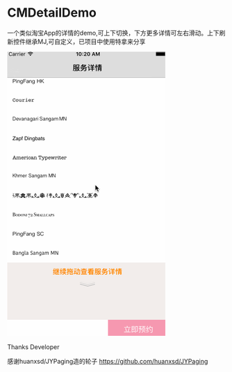 
CMDetailDemo
=================
一个类似淘宝App的详情的demo,可上下切换，下方更多详情可左右滑动。上下刷新控件继承MJ,可自定义，已项目中使用特拿来分享                               

![image](https://github.com/tukzi/CMDetailDemo/blob/master/%E6%88%AA%E5%9B%BE.gif)



Thanks Developer

 感谢huanxsd/JYPaging造的轮子 https://github.com/huanxsd/JYPaging

